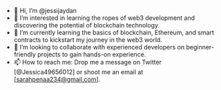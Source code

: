 - 👋 Hi, I’m @jessijaydan
- 👀 I’m interested in learning the ropes of web3 development and discovering the potential of blockchain technology.
- 🌱  I’m currently learning the basics of blockchain, Ethereum, and smart contracts to kickstart my journey in the web3 world.
- 💞️ I’m looking to collaborate with experienced developers on beginner-friendly projects to gain hands-on experience.
- 📫 How to reach me: Drop me a message on Twitter [@Jessica49656012] or shoot me an email at [sarahpenaa234@gmail.com].
<!---
jessijaydan/jessijaydan is a ✨ special ✨ repository because its `README.md` (this file) appears on your GitHub profile.
You can click the Preview link to take a look at your changes.
--->

